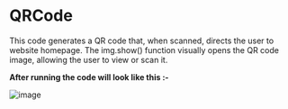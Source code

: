 # QRCode
This code generates a QR code that, when scanned, directs the user to website homepage. The img.show() function visually opens the QR code image, allowing the user to view or scan it.

**After running the code will look like this :-**

![image](https://github.com/user-attachments/assets/2d7b9281-ebc2-4f24-afff-cf282f2f38b4)
